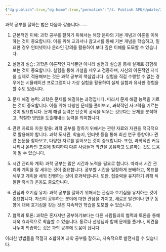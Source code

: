 ```yaml
---
{"dg-publish":true,"dg-home":true,"permalink":"/3. Publish APU/Update/과학교육/과학 공부 잘 하는 법/","tags":["gardenEntry"],"dgPassFrontmatter":true,"noteIcon":"","created":"","updated":""}
---
```


과학 공부를 잘하는 법은 다음과 같습니다:......

1. 근본적인 이해: 과학 공부를 잘하기 위해서는 해당 분야의 기본 개념과 이론을 이해하는 것이 중요합니다. 이를 위해 교과서나 참고서를 통해 기본 개념을 학습하고, 필요한 경우 인터넷이나 온라인 강의를 활용하여 보다 깊은 이해를 도모할 수 있습니다.

2. 실험과 실습: 과학은 이론적인 지식뿐만 아니라 실험과 실습을 통해 실제로 경험해보는 것이 중요합니다. 실험을 통해 가설을 세우고 검증하며, 자신의 이론적인 지식을 실제로 적용해보는 것은 과학 공부의 핵심입니다. 실험을 직접 수행할 수 없는 경우에는 시뮬레이션 프로그램이나 가상 실험을 활용하여 실제 실험과 유사한 경험을 할 수도 있습니다.

3. 문제 해결 능력: 과학은 문제를 해결하는 과정입니다. 따라서 문제 해결 능력을 기르는 것이 중요합니다. 이를 위해 다양한 문제를 풀어보고, 과학적인 사고력을 기르는 것이 필요합니다. 문제 해결 능력은 단순히 공식을 외우는 것보다는 문제를 분석하고, 적절한 방법을 도출해내는 능력을 의미합니다.

4. 관련 자료와 자원 활용: 과학 공부를 잘하기 위해서는 관련 자료와 자원을 적극적으로 활용해야 합니다. 과학 도서관, 학술지, 인터넷 등을 통해 최신 연구 동향이나 관련 논문을 찾아보고, 다양한 자료를 읽어보는 것이 중요합니다. 또한, 과학적인 커뮤니티나 온라인 포럼에 참여하여 다른 사람들과 의견을 공유하고 토론하는 것도 도움이 될 수 있습니다.

5. 시간 관리와 계획: 과학 공부는 많은 시간과 노력을 필요로 합니다. 따라서 시간 관리와 계획을 잘 세우는 것이 중요합니다. 공부할 시간을 일정하게 분배하고, 목표를 세우고 계획을 세워 진행하는 것이 효과적입니다. 또한, 집중력을 유지하기 위해 적절한 휴식과 운동도 중요합니다.

6. 관심과 호기심 유지: 과학 공부를 잘하기 위해서는 관심과 호기심을 유지하는 것이 중요합니다. 자신이 공부하는 분야에 대한 관심을 가지고, 새로운 발견이나 연구 동향에 대해 호기심을 갖는 것은 지속적인 학습을 도모할 수 있습니다.

7. 협력과 토론: 과학은 혼자서만 공부하기보다는 다른 사람들과의 협력과 토론을 통해 더욱 효과적으로 학습할 수 있습니다. 동료나 선생님과 함께 문제를 풀거나, 의견을 나누며 학습하는 것은 과학 공부에 도움이 됩니다.

이러한 방법들을 적절히 조합하여 과학 공부를 잘하고, 지속적으로 발전시킬 수 있습니다.